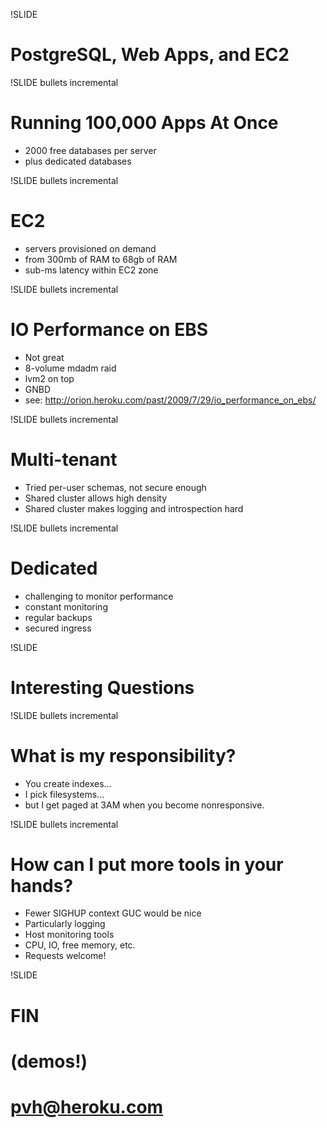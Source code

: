 !SLIDE

# PostgreSQL, Web Apps, and EC2

!SLIDE bullets incremental

# Running 100,000 Apps At Once

* 2000 free databases per server
* plus dedicated databases

!SLIDE bullets incremental

# EC2

* servers provisioned on demand
* from 300mb of RAM to 68gb of RAM
* sub-ms latency within EC2 zone

!SLIDE bullets incremental

# IO Performance on EBS

* Not great
* 8-volume mdadm raid
* lvm2 on top
* GNBD
* see: http://orion.heroku.com/past/2009/7/29/io_performance_on_ebs/

!SLIDE bullets incremental

# Multi-tenant

* Tried per-user schemas, not secure enough
* Shared cluster allows high density
* Shared cluster makes logging and introspection hard

!SLIDE bullets incremental

# Dedicated

* challenging to monitor performance
* constant monitoring
* regular backups
* secured ingress

!SLIDE

# Interesting Questions

!SLIDE bullets incremental

# What is my responsibility?

* You create indexes...
* I pick filesystems...
* but I get paged at 3AM when you become nonresponsive.

!SLIDE bullets incremental

# How can I put more tools in your hands?

* Fewer SIGHUP context GUC would be nice
* Particularly logging
* Host monitoring tools
* CPU, IO, free memory, etc.
* Requests welcome!

!SLIDE

# FIN
# (demos!)
# pvh@heroku.com

